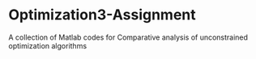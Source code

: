 # Optimization3-Assignment
A collection of Matlab codes for Comparative analysis of unconstrained optimization algorithms
